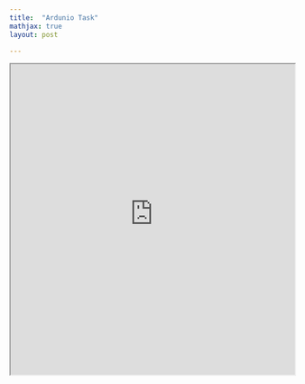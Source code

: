 ```yaml
---
title:  "Ardunio Task"
mathjax: true
layout: post

---
```


 <iframe src ="https://alierenkayhanbouncet.blogspot.com/2020/12/ardunio-task.html" width="100%" height="550"> </iframe>
 
